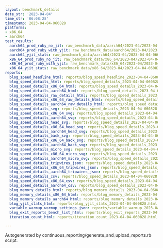```yaml
---
layout: benchmark_details
date_str: '2023-04-04'
time_str: '06:08:28'
timestamp: 2023-04-04-060828
platforms:
- x86_64
- aarch64
test_results:
  aarch64_prod_ruby_no_jit: raw_benchmark_data/aarch64/2023-04/2023-04-04-060828_basic_benchmark_aarch64_prod_ruby_no_jit.json
  aarch64_prod_ruby_with_yjit: raw_benchmark_data/aarch64/2023-04/2023-04-04-060828_basic_benchmark_aarch64_prod_ruby_with_yjit.json
  aarch64_yjit_stats: raw_benchmark_data/aarch64/2023-04/2023-04-04-060828_basic_benchmark_aarch64_yjit_stats.json
  x86_64_prod_ruby_no_jit: raw_benchmark_data/x86_64/2023-04/2023-04-04-060828_basic_benchmark_x86_64_prod_ruby_no_jit.json
  x86_64_prod_ruby_with_yjit: raw_benchmark_data/x86_64/2023-04/2023-04-04-060828_basic_benchmark_x86_64_prod_ruby_with_yjit.json
  x86_64_yjit_stats: raw_benchmark_data/x86_64/2023-04/2023-04-04-060828_basic_benchmark_x86_64_yjit_stats.json
reports:
  blog_speed_headline_html: reports/blog_speed_headline_2023-04-04-060828.html
  blog_speed_details_html: reports/blog_speed_details_2023-04-04-060828.html
  blog_speed_details_x86_64_html: reports/blog_speed_details_2023-04-04-060828.x86_64.html
  blog_speed_details_aarch64_html: reports/blog_speed_details_2023-04-04-060828.aarch64.html
  blog_speed_details_raw_details_html: reports/blog_speed_details_2023-04-04-060828.raw_details.html
  blog_speed_details_x86_64_raw_details_html: reports/blog_speed_details_2023-04-04-060828.x86_64.raw_details.html
  blog_speed_details_aarch64_raw_details_html: reports/blog_speed_details_2023-04-04-060828.aarch64.raw_details.html
  blog_speed_details_svg: reports/blog_speed_details_2023-04-04-060828.svg
  blog_speed_details_x86_64_svg: reports/blog_speed_details_2023-04-04-060828.x86_64.svg
  blog_speed_details_aarch64_svg: reports/blog_speed_details_2023-04-04-060828.aarch64.svg
  blog_speed_details_head_svg: reports/blog_speed_details_2023-04-04-060828.head.svg
  blog_speed_details_x86_64_head_svg: reports/blog_speed_details_2023-04-04-060828.x86_64.head.svg
  blog_speed_details_aarch64_head_svg: reports/blog_speed_details_2023-04-04-060828.aarch64.head.svg
  blog_speed_details_back_svg: reports/blog_speed_details_2023-04-04-060828.back.svg
  blog_speed_details_x86_64_back_svg: reports/blog_speed_details_2023-04-04-060828.x86_64.back.svg
  blog_speed_details_aarch64_back_svg: reports/blog_speed_details_2023-04-04-060828.aarch64.back.svg
  blog_speed_details_micro_svg: reports/blog_speed_details_2023-04-04-060828.micro.svg
  blog_speed_details_x86_64_micro_svg: reports/blog_speed_details_2023-04-04-060828.x86_64.micro.svg
  blog_speed_details_aarch64_micro_svg: reports/blog_speed_details_2023-04-04-060828.aarch64.micro.svg
  blog_speed_details_tripwires_json: reports/blog_speed_details_2023-04-04-060828.tripwires.json
  blog_speed_details_x86_64_tripwires_json: reports/blog_speed_details_2023-04-04-060828.x86_64.tripwires.json
  blog_speed_details_aarch64_tripwires_json: reports/blog_speed_details_2023-04-04-060828.aarch64.tripwires.json
  blog_speed_details_csv: reports/blog_speed_details_2023-04-04-060828.csv
  blog_speed_details_x86_64_csv: reports/blog_speed_details_2023-04-04-060828.x86_64.csv
  blog_speed_details_aarch64_csv: reports/blog_speed_details_2023-04-04-060828.aarch64.csv
  blog_memory_details_html: reports/blog_memory_details_2023-04-04-060828.html
  blog_memory_details_x86_64_html: reports/blog_memory_details_2023-04-04-060828.x86_64.html
  blog_memory_details_aarch64_html: reports/blog_memory_details_2023-04-04-060828.aarch64.html
  blog_yjit_stats_html: reports/blog_yjit_stats_2023-04-04-060828.html
  variable_warmup_warmup_settings_json: reports/variable_warmup_2023-04-04-060828.warmup_settings.json
  blog_exit_reports_bench_list_html: reports/blog_exit_reports_2023-04-04-060828.bench_list.html
  iteration_count_html: reports/iteration_count_2023-04-04-060828.html

---
```

Autogenerated by continuous_reporting/generate_and_upload_reports.rb script.
